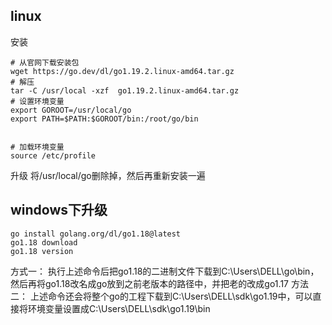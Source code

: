 ## linux
安装
```
# 从官网下载安装包
wget https://go.dev/dl/go1.19.2.linux-amd64.tar.gz
# 解压
tar -C /usr/local -xzf  go1.19.2.linux-amd64.tar.gz
# 设置环境变量
export GOROOT=/usr/local/go
export PATH=$PATH:$GOROOT/bin:/root/go/bin


# 加载环境变量
source /etc/profile
```
升级
将/usr/local/go删除掉，然后再重新安装一遍




## windows下升级
```
go install golang.org/dl/go1.18@latest
go1.18 download
go1.18 version
```
方式一：
执行上述命令后把go1.18的二进制文件下载到C:\Users\DELL\go\bin，然后再将go1.18改名成go放到之前老版本的路径中，并把老的改成go1.17
方法二：
上述命令还会将整个go的工程下载到C:\Users\DELL\sdk\go1.19中，可以直接将环境变量设置成C:\Users\DELL\sdk\go1.19\bin